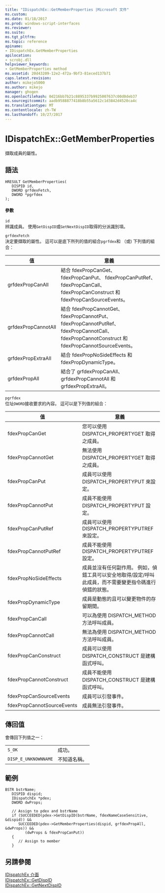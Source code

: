 ```yaml
---
title: "IDispatchEx::GetMemberProperties |Microsoft 文件"
ms.custom: 
ms.date: 01/18/2017
ms.prod: windows-script-interfaces
ms.reviewer: 
ms.suite: 
ms.tgt_pltfrm: 
ms.topic: reference
apiname:
- IDispatchEx.GetMemberProperties
apilocation:
- scrobj.dll
helpviewer_keywords:
- GetMemberProperties method
ms.assetid: 20d43209-12e2-472a-9bf3-81eced137b71
caps.latest.revision: 
author: mikejo5000
ms.author: mikejo
manager: ghogen
ms.openlocfilehash: 0d216bb7b21c8895337b9925007637c00d0deb37
ms.sourcegitcommit: aadb9588877418b8b55a5612c1d3842d4520ca4c
ms.translationtype: MT
ms.contentlocale: zh-TW
ms.lasthandoff: 10/27/2017
---
```

# <a name="idispatchexgetmemberproperties"></a>IDispatchEx::GetMemberProperties
擷取成員的屬性。  
  
## <a name="syntax"></a>語法  
  
```  
HRESULT GetMemberProperties(  
   DISPID id,  
   DWORD grfdexFetch,  
   DWORD *pgrfdex  
);  
```  
  
#### <a name="parameters"></a>參數  
 `id`  
 辨識成員。 使用`GetDispID`或`GetNextDispID`取得的分派識別項。  
  
 `grfdexFetch`  
 決定要擷取的屬性。 這可以是底下所列的值的組合`pgrfdex`和 （或) 下列值的組合：  
  
|值|意義|  
|-----------|-------------|  
|grfdexPropCanAll|結合 fdexPropCanGet、 fdexPropCanPut、 fdexPropCanPutRef、 fdexPropCanCall、 fdexPropCanConstruct 和 fdexPropCanSourceEvents。|  
|grfdexPropCannotAll|結合 fdexPropCannotGet、 fdexPropCannotPut、 fdexPropCannotPutRef、 fdexPropCannotCall、 fdexPropCannotConstruct 和 fdexPropCannotSourceEvents。|  
|grfdexPropExtraAll|結合 fdexPropNoSideEffects 和 fdexPropDynamicType。|  
|grfdexPropAll|結合了 grfdexPropCanAll、 grfdexPropCannotAll 和 grfdexPropExtraAll。|  
  
 `pgrfdex`  
 位址`DWORD`接收要求的內容。 這可以是下列值的組合：  
  
|值|意義|  
|-----------|-------------|  
|fdexPropCanGet|您可以使用 DISPATCH_PROPERTYGET 取得之成員。|  
|fdexPropCannotGet|無法使用 DISPATCH_PROPERTYGET 取得之成員。|  
|fdexPropCanPut|成員可以使用 DISPATCH_PROPERTYPUT 來設定。|  
|fdexPropCannotPut|成員不能使用 DISPATCH_PROPERTYPUT 設定。|  
|fdexPropCanPutRef|成員可以使用 DISPATCH_PROPERTYPUTREF 來設定。|  
|fdexPropCannotPutRef|成員不能使用 DISPATCH_PROPERTYPUTREF 設定。|  
|fdexPropNoSideEffects|成員並沒有任何副作用。 例如，偵錯工具可以安全地取得/設定/呼叫此成員，而不需要變更指令碼進行偵錯的狀態。|  
|fdexPropDynamicType|成員是動態的且可以變更物件的存留期間。|  
|fdexPropCanCall|可以為使用 DISPATCH_METHOD 方法呼叫成員。|  
|fdexPropCannotCall|無法為使用 DISPATCH_METHOD 方法呼叫成員。|  
|fdexPropCanConstruct|成員可以使用 DISPATCH_CONSTRUCT 是建構函式呼叫。|  
|fdexPropCannotConstruct|成員不能使用 DISPATCH_CONSTRUCT 是建構函式呼叫。|  
|fdexPropCanSourceEvents|成員可以引發事件。|  
|fdexPropCannotSourceEvents|成員無法引發事件。|  
  
## <a name="return-value"></a>傳回值  
 會傳回下列值之一：  
  
|||  
|-|-|  
|`S_OK`|成功。|  
|`DISP_E_UNKNOWNNAME`|不知道名稱。|  
  
## <a name="example"></a>範例  
  
```  
BSTR bstrName;  
   DISPID dispid;  
   IDispatchEx *pdex;   
   DWORD dwProps;  
  
   // Assign to pdex and bstrName  
   if (SUCCEEDED(pdex->GetDispID(bstrName, fdexNameCaseSensitive, &dispid)) &&  
      SUCCEEDED(pdex->GetMemberProperties(dispid, grfdexPropAll, &dwProps)) &&  
         (dwProps & fdexPropCanPut))  
   {  
      // Assign to member  
   }  
```  
  
## <a name="see-also"></a>另請參閱  
 [IDispatchEx 介面](../../winscript/reference/idispatchex-interface.md)   
 [IDispatchEx::GetDispID](../../winscript/reference/idispatchex-getdispid.md)   
 [IDispatchEx::GetNextDispID](../../winscript/reference/idispatchex-getnextdispid.md)